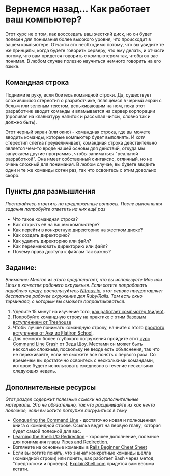 # Вернемся назад... Как работает ваш компьютер?
<!-- *Estimated Time: 3-6 hrs* -->

Этот курс не о том, как воссоздать ваш жесткий диск, но он будет полезен для понимания более высокого уровня, что происходит в вашем компьютере. Отчасти это необходимо потому, что вы увидите те же принципы, когда будете говорить серверу, что ему делать, и отчасти потому, что вам придется говорить с компьютером так, чтобы он вас понимал. В любом случае полезно научиться немного говорить на его языке.

## Командная строка

Поднимите руку, если боитесь командной строки. Да, существует сложившийся стереотип о разработчике, пялящемся в черный экран с белым или зеленым текстом, вспыхивающим на нем, пока этот разработчик вводит команды и вламывается на сервер корпорации (проливая на клавиатуру напиток и рассыпая чипсы, словно так и должно быть).

Этот черный экран (или окно) - командная строка, где вы можете вводить команды, которые компьютер будет выполнять. И хотя стереотип слегка преувеличивает, командная строка действительно является чем-то вроде нашей основы для действий, откуда мы запускаем другие программы, чтобы заниматься "реальной разработкой". Она имеет собственный синтаксис, отличный, но не очень сложный для понимания. В любом случае, вы будете вводить одни и те же команды сотни раз, так что освоитесь с этим довольно скоро.

## Пункты для размышления

*Постарайтесь ответить на предложенные вопросы. После выполнения задания попробуйте ответить на них ещё раз*


* Что такое командная строка?
* Как открыть её на вашем компьютере?
* Как перейти в конкретную директорию на жестком диске?
* Как создать директорию?
* Как удалить директорию или файл?
* Как переименовать директорию или файл?
* Почему права доступа к файлам так важны?

## Задание:

*Внимание: Многое из этого предполагает, что вы используете Mac или Linux в качестве рабочего окружения. Если хотите попробовать подобную среду, воспользуйтесь [Nitrous.io](https://lite.nitrous.io/join/lqMOGUUSEpA?utm_source=nitrous.io&utm_medium=copypaste&utm_campaign=referral), этот сервис предоставляет бесплатное рабочее окружение для Ruby/Rails. Там есть окно терминала, с которым вы сможете попрактиковаться.*

1. Уделите 15 минут на изучение того, [как работает компьютер (видео)](http://www.youtube.com/watch?v=WIDzNyfVVg0).
2. Попробуйте командную строку на практике с этим [базовым вступлением от Treehouse](http://blog.teamtreehouse.com/command-line-basics)
1. Чтобы лучше понимать командную строку, начните с этого [простого вступления от Ави из Flatiron School](https://gist.github.com/aviflombaum/9d6f7448119bae3a24ee).
2. Для немного более глубокого погружения пройдите этот [курс Command Line Crash](http://cli.learncodethehardway.org/book/) от Зеда Шоу. Местами он может быть несколько сложным, поскольку не везде есть объяснения, так что не переживайте, если не сможете все понять с первого раза. Со временем вы достаточно освоитесь с несколькими командами, которые будете использовать ежедневно в течение нескольких следующих недель.


## Дополнительные ресурсы

*Этот раздел содержит полезные ссылки на дополнительные материалы. Это не обязательно, так что расценивайте их как нечто полезное, если вы хотите поглубже погрузиться в тему*

* [Conquering the Command Line](http://conqueringthecommandline.com/book/basics) - достаточно новая и полноценная книга о командной строке. Ссылка ведет на первую главу, которая будет самой полезной для вас.
* [Learning the Shell: I/O Redirection](http://linuxcommand.org/lc3_lts0070.php) - хорошее дополнение, полезное для понимания главы [Pipes and Redirection](http://cli.learncodethehardway.org/book/ex15.html).
* Взгляните на основные команды в [Rails Beginner Cheat Sheet](http://pragtob.github.io/rails-beginner-cheatsheet/index.html)
* Если вы хотите понять, что значат конкретные команды шелла (командной строки) или понять, как работает Bash через метод "предположи и проверь), [ExplainShell.com](http://explainshell.com/) придется вам весьма кстати.
